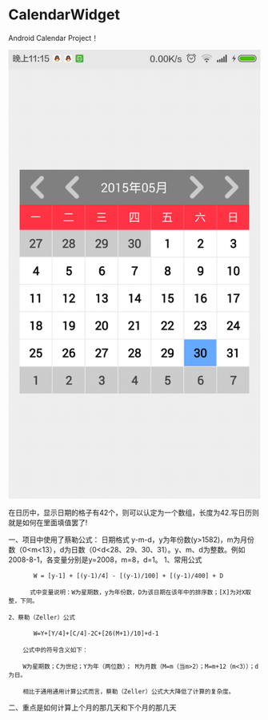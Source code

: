 # CalendarWidget
Android Calendar Project！

 ![image](https://github.com/YugeCse/CalendarWidget/blob/master/docs/img_calendar.png)
 
在日历中，显示日期的格子有42个，则可以认定为一个数组，长度为42.写日历则就是如何在里面填值罢了!

一、项目中使用了蔡勒公式：
    日期格式 y-m-d，y为年份数(y>1582)，m为月份数（0<m<13），d为日数（0<d<28、29、30、31）。y、m、d为整数。例如2008-8-1，各变量分别是y=2008，m=8，d=1。 
    1、常用公式

           W = [y-1] + [(y-1)/4] - [(y-1)/100] + [(y-1)/400] + D

          式中变量说明：W为星期数，y为年份数，D为该日期在该年中的排序数；[X]为对X取整，下同。

    2、蔡勒（Zeller）公式

           W=Y+[Y/4]+[C/4]-2C+[26(M+1)/10]+d-1

        公式中的符号含义如下：

        W为星期数；C为世纪；Y为年（两位数）； M为月数（M=m（当m>2）；M=m+12（m<3））；d为日。

        相比于通用通用计算公式而言，蔡勒（Zeller）公式大大降低了计算的复杂度。
   
二、重点是如何计算上个月的那几天和下个月的那几天
